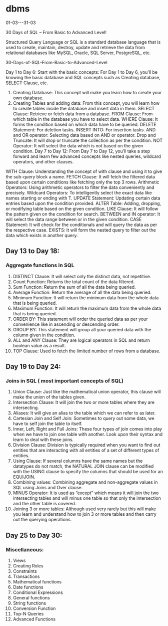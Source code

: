 # dbms
01-03---31-03

30 Days of SQL – From Basic to Advanced Level!

Structured Query Language or SQL is a standard database language that is used to create, maintain, destroy, update and retrieve the data from relational databases like MySQL, Oracle, SQL Server, PostgreSQL, etc.

30-Days-of-SQL-From-Basic-to-Advanced-Level


Day 1 to Day 6:
Start with the basic concepts: For Day 1 to Day 6, you’ll be knowing the basic database and SQL concepts such as Creating database, SELECT Clause, etc. 

1) Creating Database: This concept will make you learn how to create your own database.
2) Creating Tables and adding data: From this concept, you will learn how to create tables inside the database and insert data in them.
SELECT Clause: Retrieve or fetch data from a database.
FROM Clause: From which table in the database you have to select data.
WHERE Clause: It forms the condition based on which data have to be queried.
DELETE Statement: For deletion tasks.
INSERT INTO: For insertion tasks.
AND and OR operator: Selecting data based on AND or operator.
Drop and Truncate: It will drop or truncate the collection as per the condition.
NOT Operator: It will select the data which is not based on the given condition.
Day 7 to Day 12:
From Day 7 to Day 12, you’ll take a step forward and learn few advanced concepts like nested queries, wildcard operators, and other clauses.

WITH Clause: Understanding the concept of with clause and using it to give the sub-query block a name.
FETCH Clause: It will fetch the filtered data based upon certain conditions like fetching only the top 3 rows.
Arithmetic Operators: Using arithmetic operators to filter the data conveniently and precisely.
Wildcard Operators: To intelligently select the exact data like names starting or ending with T.
UPDATE Statement:  Updating certain data entries based upon the condition provided.
ALTER Table: Adding, dropping, or modifying table based on the given condition.
LIKE Clause: It will follow the pattern given on the condition for search.
BETWEEN and IN operator:  It will select the data range between or in the given condition.
CASE Statement: It will check for the conditionals and will query the data as per the respective case.
EXISTS: It will form the nested query to filter out the data which exists in another query.

## Day 13 to Day 18:
### Aggregate functions in SQL

1)  DISTINCT Clause: It will select only the distinct data, not repetitive.
2)  Count Function: Returns the total count of the data filtered.
3)  Sum Function: Return the sum of all the data being queried.
4)  Average Function: Return the average of all the data being queried.
5)  Minimum Function: It will return the minimum data from the whole data that is being queried.
6)  Maximum Function: It will return the maximum data from the whole data that is being queried.
7)  ORDER BY: This statement will order the queried data as per your convenience like in ascending or descending order.
8)  GROUP BY: This statement will group all your queried data with the column given in the condition.
9)  ALL and ANY Clause: They are logical operators in SQL and return boolean value as a result.
10) TOP Clause: Used to fetch the limited number of rows from a database.


## Day 19 to Day 24:
### Joins in SQL ( most important concepts of SQL) 

1)  Union Clause: Just like the mathematical union operator, this clause will make the union of the tables given.
2)  Intersection Clause: It will join the two or more tables where they are intersecting.
3)  Aliases: It will give an alias to the table which we can refer to as later.
4)  Cartesian Join and Self Join: Sometimes to query out some data, we have to self join the table to itself.
5)  Inner, Left, Right and Full Joins: These four types of join comes into play when we have to join one table with another. Look upon their syntax and learn to deal with these joins.
6)  Division Clause: Division is typically required when you want to find out entities that are interacting with all entities of a set of different types of entities.
7)  Using Clause: If several columns have the same names but the datatypes do not match, the NATURAL JOIN clause can be modified with the USING clause to specify the columns that should be used for an EQUIJOIN.
8)  Combining values: Combining aggregate and non-aggregate values in SQL using Joins and Over clause.
9)  MINUS Operator: It is used as “except” which means it will join the two intersecting tables and will minus one table so that only the intersection and the other table is covered.
10) Joining 3 or more tables: Although used very rarely but this will make you learn and understand how to join 3 or more tables and then carry out the querying operations.


## Day 25 to Day 30:
### Miscellaneous: 

1)  Views
2)  Creating Roles
3)  Constraints
4)  Transactions
5)  Mathematical functions
6)  Date functions
7)  Conditional Expressions
8)  General functions 
9)  String functions
10) Conversion Function
11) Top-N Queries
12) Advanced Functions



